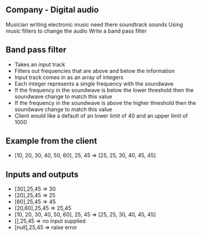 ## Company - Digital audio

Musician writing electronic music need there soundtrack sounds
Using music filters to change the audio
Write a band pass filter

## Band pass filter

- Takes an input track
- Filters out frequencies that are above and below the information
- Input track comes in as an array of integers
- Each integer represents a single frequency with the soundwave
- If the frequency in the soundwave is below the lower threshold then the soundwave change to match this value
- If the frequency in the soundwave is above the higher threshold then the soundwave change to match this value
- Client would like a default of an lower limit of 40 and an upper limit of 1000

## Example from the client

- [10, 20, 30, 40, 50, 60], 25, 45 => [25, 25, 30, 40, 45, 45]

## Inputs and outputs

- [30],25,45 => 30
- [20],25,45 => 25
- [60],25,45 => 45
- [20,60],25,45 => 25,45
- [10, 20, 30, 40, 50, 60], 25, 45 => [25, 25, 30, 40, 45, 45]
- [],25,45 => no input supplied
- [null],25,45 => raise error
